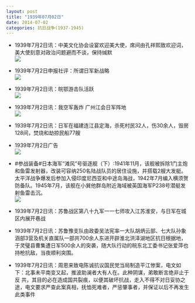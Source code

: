 ```yaml
---
layout: post
title: "1939年07月02日"
date: 2014-07-02
categories: 抗日战争(1937-1945)
---
```


<meta name="referrer" content="no-referrer" />

- 1939年7月2日讯：中美文化协会设宴欢迎美大使，席间由孔祥熙致欢迎词，美大使刻意对政治问题避而不谈，保持缄默 <br/><img src="https://ww3.sinaimg.cn/large/aca367d8jw1ehyt3pgwr7j207z0bi409.jpg" />

- 1939年7月2日申报社评：所谓日军新战略 <br/><img src="https://ww2.sinaimg.cn/large/aca367d8jw1ehyrdvt34gj20wc0yfkjb.jpg" />

- 1939年7月2日讯：皖鄂游击队活跃 <br/><img src="https://ww1.sinaimg.cn/large/aca367d8jw1ehypn61i91j20840bk40q.jpg" />

- 1939年7月2日讯：我空军轰炸 广州江会日军阵地 <br/><img src="https://ww2.sinaimg.cn/large/aca367d8jw1ehygz2loizj206z0wrjwy.jpg" />

- 1939年7月2日讯：日军在福建连江县定海，杀死村民32人，伤30余人，毁房128间，焚烧和劫掠民船77艘 

- 1939年7月2日广告 <br/><img src="https://ww3.sinaimg.cn/large/aca367d8jw1ehya0vqzfcj20io0gtwlk.jpg" />

- #参战装备#日本海军“滩风”号驱逐舰（下）:1941年11月，该舰被拆除1门主炮和鱼雷发射器，改装可容纳250名陆战队员的居住设施，并搭载2艘大发艇。太平洋战争爆发后参加入侵印度尼西亚和中途岛海战，1942年7月编入横须贺防备队。1945年7月，该舰在小巽他群岛附近海域被英国海军P238号潜艇发射鱼雷击沉。 <br/><img src="https://ww4.sinaimg.cn/large/aca367d8jw1ehy80t7cbuj20m80ehtaq.jpg" />

- 1939年7月2日讯：苏鲁战区第八十九军一一七师攻入江苏淮安，与日军在城区内展开巷战 

- 1939年7月2日讯：苏鲁豫支队由政委吴法宪率一大队胡炳云部、七大队孙象涵部3营及机关直属队一部共700余人东进开辟淮北洪泽湖地区抗日根据地，于灵璧县曹集遭日军500余人的突袭，随大队行动的皖东北工委书记张爱萍也持枪抗敌，当夜顺利突围。 

- 1939年7月2日讯：周恩来致电陈诚抗议国民党当局制造平江惨案，电文如下：北事未平南变又起，推波助澜者大有人在。此种阴谋，弟敢断言绝非止于反 共，其目的必在造成国共裂痕，以便其破坏抗战，走入不得不对日妥协之途，电文要求严查此案真相，抚恤死难者，严惩肇事者，并保证以后不再发生此类事件 

